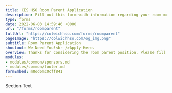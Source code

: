 ```yaml
---
title: CES HSO Room Parent Application
description: Fill out this form with information regarding your room mom details.
type: forms
date: 2022-06-03 14:59:46 +0000
url: "/forms/roomparent"
fullUrl: "https://colwichhso.com/forms/roomparent"
pageImage: "https://colwichhso.com/og_img.png"
subtitle: Room Parent Application
shoutout: We Need You!<br />Apply Here.
overview: Thanks for considering the room parent position. Please fill out the form below with your contact and grade level details.
modules:
- modules/common/sponsors.md
- modules/common/footer.md
formEmbed: m8od6mc0cff841
---
```

Section Text
